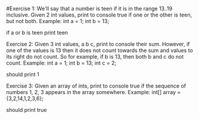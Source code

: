 #Exercise 1:
We'll say that a number is teen if it is in the range 13..19 inclusive. Given 2 int values, print to console true if one or the other is teen, but not both.
Example:
int a = 1;
int b = 13;

if a or b is teen print teen


Exercise 2:
Given 3 int values, a b c, print to console their sum. However, if one of the values is 13 then it does not count towards the sum and values to its right do not count. So for example, if b is 13, then both b and c do not count.
Example:
int a = 1;
int b = 13;
int c = 2;

should print 1


Exercise 3:
Given an array of ints, print to console true if the sequence of numbers 1, 2, 3 appears in the array somewhere.
Example:
int[] array = {3,2,14,1,2,3,6};

should print true
